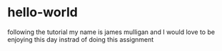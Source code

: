 # hello-world
following the tutorial
my name is james mulligan and I would love to be enjoying this day instrad of doing this assignment
